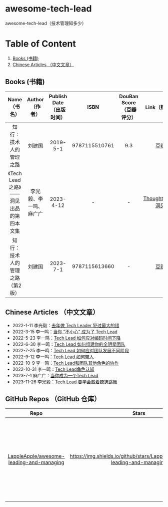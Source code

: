 # awesome-tech-lead
awesome-tech-lead（技术管理知多少）

# Table of Content
1. [Books (书籍)](#1)
2. [Chinese Articles （中文文章）](#2)

## <span id="1"> Books (书籍) </span>
| Name（书名）| Author（作者） | Publish Date（出版时间）| ISBN | DouBan Score（豆瓣评分）| Link（链接）|
| :-----: | :----: | :----: | :----: | :----: | :----: |
| 知行：技术人的管理之路 | 刘建国 |  2019-5-1 | 9787115510761 | 9.3 | [豆瓣](https://book.douban.com/subject/33463986/) |
| 《Tech Lead 之路》——洞见出品的第四本文集 | 李光毅、李一鸣、麻广广 |  2023-4-12 | - | - | [Thoughtworks洞见](https://insights.thoughtworks.cn/tech-lead/) |
| 知行：技术人的管理之路（第2版） | 刘建国 |  2023-7-1 | 9787115613660 | - | [豆瓣](https://book.douban.com/subject/36474384/) |

## <span id="2"> Chinese Articles （中文文章）</span>
- 2022-1-11 李光毅：[去年做 Tech Leader 犯过最大的错](https://www.v2think.com/tech-leader-mistake)
- 2022-3-15 李一鸣：[当你 “不小心” 成为了 Tech Lead](https://icodebook.com/posts/tl-cognize)
- 2022-5-23 李一鸣：[Tech Lead 如何应对编码时间下降](https://icodebook.com/posts/tl-less-code)
- 2022-6-30 李一鸣：[Tech Lead 如何组建你的全明星团队](https://icodebook.com/posts/tl-team)
- 2022-7-25 李一鸣：[Tech Lead 如何应对团队发展不同阶段](https://icodebook.com/posts/tl-team-stage)
- 2022-9-12 李一鸣：[Tech Lead 如何带人](https://icodebook.com/posts/tl-coach)
- 2022-10-9 李一鸣：[Tech Lead和团队其他角色的协作](https://icodebook.com/posts/tl-cooperation)
- 2022-10-31 李一鸣：[Tech Lead角色认知](https://icodebook.com/posts/tl-role)
- 2023-7-1 麻广广：[当你成为一个Tech Lead](https://www.maguangguang.xyz/be-a-tech-lead)
- 2023-11-26 李光毅：[Tech Lead 要学会戴着镣铐跳舞](https://www.v2think.com/tech-lead-dilemma)

## <span id="2"> GitHub Repos （GitHub 仓库）</span>
| Repo| Stars | Description |
| :-----: | :----: | :----: |
| [LappleApple/awesome-leading-and-managing](https://github.com/LappleApple/awesome-leading-and-managing) | https://img.shields.io/github/stars/LappleApple/awesome-leading-and-managing | Awesome List of resources on leading people and being a manager. Geared toward tech, but potentially useful to anyone.|
